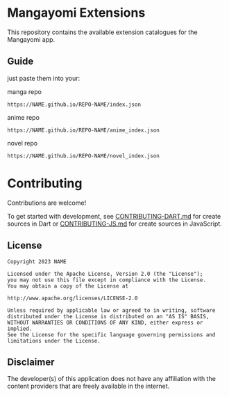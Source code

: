 # Mangayomi Extensions

This repository contains the available extension catalogues for the Mangayomi app.

## Guide
just paste them into your:

manga repo 
```
https://NAME.github.io/REPO-NAME/index.json
```

anime repo 
```
https://NAME.github.io/REPO-NAME/anime_index.json
```

novel repo 
```
https://NAME.github.io/REPO-NAME/novel_index.json
```

# Contributing

Contributions are welcome!

To get started with development, see [CONTRIBUTING-DART.md](./CONTRIBUTING-DART.md) for create sources in Dart or [CONTRIBUTING-JS.md](./CONTRIBUTING-JS.md) for create sources in JavaScript.

## License

    Copyright 2023 NAME

    Licensed under the Apache License, Version 2.0 (the "License");
    you may not use this file except in compliance with the License.
    You may obtain a copy of the License at

    http://www.apache.org/licenses/LICENSE-2.0

    Unless required by applicable law or agreed to in writing, software
    distributed under the License is distributed on an "AS IS" BASIS,
    WITHOUT WARRANTIES OR CONDITIONS OF ANY KIND, either express or implied.
    See the License for the specific language governing permissions and
    limitations under the License.



## Disclaimer

The developer(s) of this application does not have any affiliation with the content providers that are freely available in the internet.
